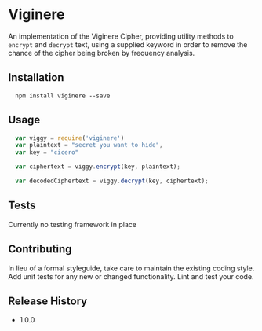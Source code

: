 Viginere
=========

An implementation of the Viginere Cipher, providing utility methods to `encrypt` and `decrypt` text, using a supplied keyword in order to remove the chance of the cipher being broken by frequency analysis.

## Installation

```shell
  npm install viginere --save
```

## Usage

```js
  var viggy = require('viginere')
  var plaintext = "secret you want to hide",
  var key = "cicero"

  var ciphertext = viggy.encrypt(key, plaintext);

  var decodedCiphertext = viggy.decrypt(key, ciphertext);

```

## Tests

Currently no testing framework in place



## Contributing

In lieu of a formal styleguide, take care to maintain the existing coding style.
Add unit tests for any new or changed functionality. Lint and test your code.

## Release History

* 1.0.0
